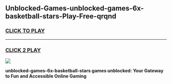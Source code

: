 
## Unblocked-Games-unblocked-games-6x-basketball-stars-Play-Free-qrqnd
<h3>
<a href="https://premium76.site?title=unblocked-games-6x-basketball-stars&ref=18A1">CLICK TO PLAY</a></h3>
<hr>

<h3>
<a href="https://premium76.site?title=unblocked-games-6x-basketball-stars&ref=18A1">CLICK 2 PLAY</a>
  
</h3>

<a href="https://premium76.site?title=unblocked-games-6x-basketball-stars&ref=18A1"><img src="https://clearcache.store/games.png"></a>


**unblocked-games-6x-basketball-stars games unblocked: Your Gateway to Fun and Accessible Online Gaming**
